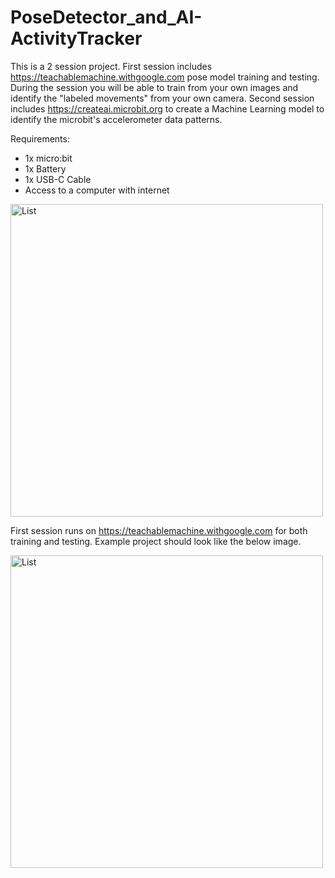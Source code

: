 # PoseDetector_and_AI-ActivityTracker

This is a 2 session project. First session includes https://teachablemachine.withgoogle.com pose model training and testing. During the session you will be able to train from your own images and identify the "labeled movements" from your own camera. Second session includes https://createai.microbit.org to create a Machine Learning model to identify the microbit's accelerometer data patterns.

Requirements:
* 1x micro:bit 
* 1x Battery 
* 1x USB-C Cable
* Access to a computer with internet

<img src="https://github.com/user-attachments/assets/75cfca30-1a0a-4230-8a99-a390e0032995" alt="List" width="500" height="500">

First session runs on https://teachablemachine.withgoogle.com for both training and testing. Example project should look like the below image.

<img src="https://github.com/user-attachments/assets/8b2a212e-1f0a-409f-8099-b97753a0327a" alt="List" width="500" height="500">

